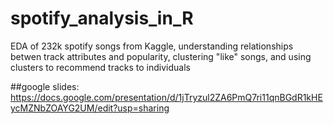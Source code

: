 # spotify_analysis_in_R
EDA of 232k spotify songs from Kaggle, understanding relationships betwen track attributes and popularity, clustering "like" songs, and using clusters to recommend tracks to individuals

##google slides: 
https://docs.google.com/presentation/d/1jTryzul2ZA6PmQ7ri11qnBGdR1kHEycMZNbZOAYG2UM/edit?usp=sharing